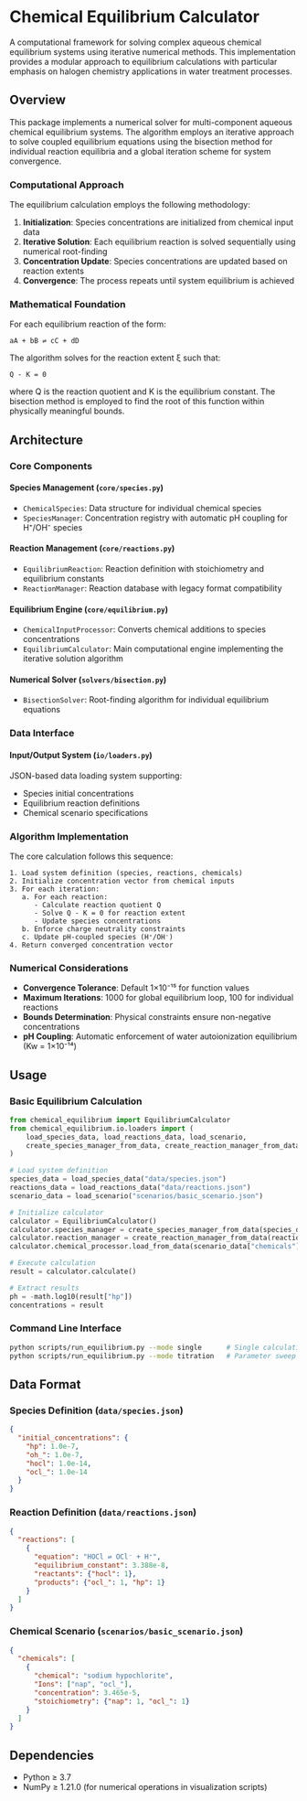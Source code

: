 # Chemical Equilibrium Calculator

A computational framework for solving complex aqueous chemical equilibrium systems using iterative numerical methods. This implementation provides a modular approach to equilibrium calculations with particular emphasis on halogen chemistry applications in water treatment processes.

## Overview

This package implements a numerical solver for multi-component aqueous chemical equilibrium systems. The algorithm employs an iterative approach to solve coupled equilibrium equations using the bisection method for individual reaction equilibria and a global iteration scheme for system convergence.

### Computational Approach

The equilibrium calculation employs the following methodology:

1. **Initialization**: Species concentrations are initialized from chemical input data
2. **Iterative Solution**: Each equilibrium reaction is solved sequentially using numerical root-finding
3. **Concentration Update**: Species concentrations are updated based on reaction extents
4. **Convergence**: The process repeats until system equilibrium is achieved

### Mathematical Foundation

For each equilibrium reaction of the form:
```
aA + bB ⇌ cC + dD
```

The algorithm solves for the reaction extent ξ such that:
```
Q - K = 0
```

where Q is the reaction quotient and K is the equilibrium constant. The bisection method is employed to find the root of this function within physically meaningful bounds.

## Architecture

### Core Components

#### Species Management (`core/species.py`)
- `ChemicalSpecies`: Data structure for individual chemical species
- `SpeciesManager`: Concentration registry with automatic pH coupling for H⁺/OH⁻ species

#### Reaction Management (`core/reactions.py`)
- `EquilibriumReaction`: Reaction definition with stoichiometry and equilibrium constants
- `ReactionManager`: Reaction database with legacy format compatibility

#### Equilibrium Engine (`core/equilibrium.py`)
- `ChemicalInputProcessor`: Converts chemical additions to species concentrations
- `EquilibriumCalculator`: Main computational engine implementing the iterative solution algorithm

#### Numerical Solver (`solvers/bisection.py`)
- `BisectionSolver`: Root-finding algorithm for individual equilibrium equations

### Data Interface

#### Input/Output System (`io/loaders.py`)
JSON-based data loading system supporting:
- Species initial concentrations
- Equilibrium reaction definitions
- Chemical scenario specifications

### Algorithm Implementation

The core calculation follows this sequence:

```
1. Load system definition (species, reactions, chemicals)
2. Initialize concentration vector from chemical inputs
3. For each iteration:
   a. For each reaction:
      - Calculate reaction quotient Q
      - Solve Q - K = 0 for reaction extent
      - Update species concentrations
   b. Enforce charge neutrality constraints
   c. Update pH-coupled species (H⁺/OH⁻)
4. Return converged concentration vector
```

### Numerical Considerations

- **Convergence Tolerance**: Default 1×10⁻¹⁵ for function values
- **Maximum Iterations**: 1000 for global equilibrium loop, 100 for individual reactions
- **Bounds Determination**: Physical constraints ensure non-negative concentrations
- **pH Coupling**: Automatic enforcement of water autoionization equilibrium (Kw = 1×10⁻¹⁴)

## Usage

### Basic Equilibrium Calculation

```python
from chemical_equilibrium import EquilibriumCalculator
from chemical_equilibrium.io.loaders import (
    load_species_data, load_reactions_data, load_scenario,
    create_species_manager_from_data, create_reaction_manager_from_data
)

# Load system definition
species_data = load_species_data("data/species.json")
reactions_data = load_reactions_data("data/reactions.json")
scenario_data = load_scenario("scenarios/basic_scenario.json")

# Initialize calculator
calculator = EquilibriumCalculator()
calculator.species_manager = create_species_manager_from_data(species_data)
calculator.reaction_manager = create_reaction_manager_from_data(reactions_data)
calculator.chemical_processor.load_from_data(scenario_data["chemicals"])

# Execute calculation
result = calculator.calculate()

# Extract results
ph = -math.log10(result["hp"])
concentrations = result
```

### Command Line Interface

```bash
python scripts/run_equilibrium.py --mode single      # Single calculation
python scripts/run_equilibrium.py --mode titration   # Parameter sweep
```

## Data Format

### Species Definition (`data/species.json`)
```json
{
  "initial_concentrations": {
    "hp": 1.0e-7,
    "oh_": 1.0e-7,
    "hocl": 1.0e-14,
    "ocl_": 1.0e-14
  }
}
```

### Reaction Definition (`data/reactions.json`)
```json
{
  "reactions": [
    {
      "equation": "HOCl ⇌ OCl⁻ + H⁺",
      "equilibrium_constant": 3.388e-8,
      "reactants": {"hocl": 1},
      "products": {"ocl_": 1, "hp": 1}
    }
  ]
}
```

### Chemical Scenario (`scenarios/basic_scenario.json`)
```json
{
  "chemicals": [
    {
      "chemical": "sodium hypochlorite",
      "Ions": ["nap", "ocl_"],
      "concentration": 3.465e-5,
      "stoichiometry": {"nap": 1, "ocl_": 1}
    }
  ]
}
```

## Dependencies

- Python ≥ 3.7
- NumPy ≥ 1.21.0 (for numerical operations in visualization scripts)
